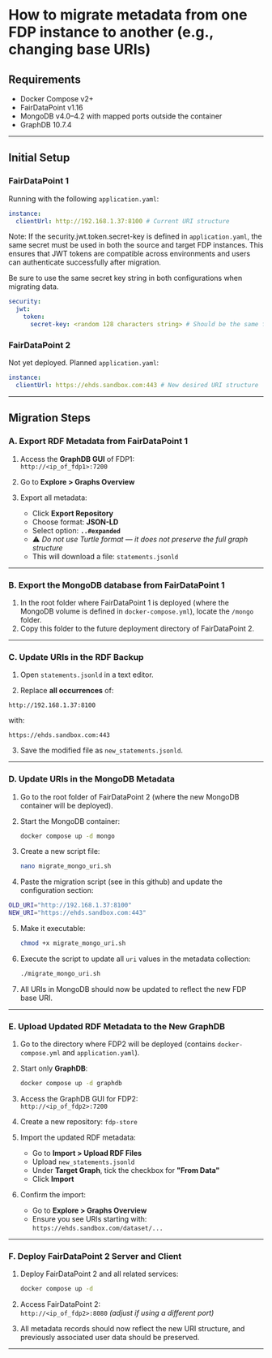 
# How to migrate metadata from one FDP instance to another (e.g., changing base URIs)

## Requirements
- Docker Compose v2+
- FairDataPoint v1.16
- MongoDB v4.0–4.2 with mapped ports outside the container
- GraphDB 10.7.4

---

## Initial Setup

### FairDataPoint 1

Running with the following `application.yaml`:

```yaml
instance:
  clientUrl: http://192.168.1.37:8100 # Current URI structure
```
Note: If the security.jwt.token.secret-key is defined in `application.yaml`, the same secret must be used in both the source and target FDP instances. This ensures that JWT tokens are compatible across environments and users can authenticate successfully after migration.

Be sure to use the same secret key string in both configurations when migrating data.

```yaml
security:
  jwt:
    token:
      secret-key: <random 128 characters string> # Should be the same for both FairDataPoint 1 & 2
```

### FairDataPoint 2

Not yet deployed. Planned `application.yaml`:

```yaml
instance:
  clientUrl: https://ehds.sandbox.com:443 # New desired URI structure
```

---

## Migration Steps

### A. Export RDF Metadata from FairDataPoint 1

1. Access the **GraphDB GUI** of FDP1:  
   `http://<ip_of_fdp1>:7200`

2. Go to **Explore > Graphs Overview**  

3. Export all metadata:
   - Click **Export Repository**
   - Choose format: **JSON-LD**
   - Select option: **`..#expanded`**
   - ⚠️ *Do not use Turtle format — it does not preserve the full graph structure*
   - This will download a file: `statements.jsonld`

---
### B. Export the MongoDB database from FairDataPoint 1

1. In the root folder where FairDataPoint 1 is deployed (where the MongoDB volume is defined in `docker-compose.yml`), locate the `/mongo` folder.
2. Copy this folder to the future deployment directory of FairDataPoint 2.

---

### C. Update URIs in the RDF Backup

1. Open `statements.jsonld` in a text editor.

2. Replace **all occurrences** of:

```
http://192.168.1.37:8100
```

with:

```
https://ehds.sandbox.com:443
```

3. Save the modified file as `new_statements.jsonld`.

---

### D. Update URIs in the MongoDB Metadata

1. Go to the root folder of FairDataPoint 2 (where the new MongoDB container will be deployed).

2. Start the MongoDB container:
   ```bash
   docker compose up -d mongo
   ```

3. Create a new script file:
   ```bash
   nano migrate_mongo_uri.sh
   ```

4. Paste the migration script (see in this github) and update the configuration section:

```bash
OLD_URI="http://192.168.1.37:8100"
NEW_URI="https://ehds.sandbox.com:443"
```

5. Make it executable:
   ```bash
   chmod +x migrate_mongo_uri.sh
   ```

6. Execute the script to update all `uri` values in the metadata collection:
   ```bash
   ./migrate_mongo_uri.sh
   ```

7. All URIs in MongoDB should now be updated to reflect the new FDP base URI.

---

### E. Upload Updated RDF Metadata to the New GraphDB

1. Go to the directory where FDP2 will be deployed (contains `docker-compose.yml` and `application.yaml`).

2. Start only **GraphDB**:
   ```bash
   docker compose up -d graphdb
   ```

3. Access the GraphDB GUI for FDP2:  
   `http://<ip_of_fdp2>:7200`

4. Create a new repository: `fdp-store`

5. Import the updated RDF metadata:
   - Go to **Import > Upload RDF Files**
   - Upload `new_statements.jsonld`
   - Under **Target Graph**, tick the checkbox for **"From Data"**
   - Click **Import**

6. Confirm the import:
   - Go to **Explore > Graphs Overview**
   - Ensure you see URIs starting with:  
     `https://ehds.sandbox.com/dataset/...`

---

### F. Deploy FairDataPoint 2 Server and Client

1. Deploy FairDataPoint 2 and all related services:
   ```bash
   docker compose up -d
   ```

2. Access FairDataPoint 2:  
   `http://<ip_of_fdp2>:8080` *(adjust if using a different port)*

3. All metadata records should now reflect the new URI structure, and previously associated user data should be preserved.

---
